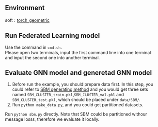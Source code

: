 ## Environment

soft：[torch_geometric](https://pytorch-geometric.readthedocs.io/en/latest/modules/nn.html)

## Run Federated Learning model
Use the command in `cmd.sh`.<br>
Please open two terminals, input the first command line into one terminal and input the second one into another terminal.

## Evaluate GNN model and generetad GNN model

1. Before run the example, you should prepare data first. In this step, you could refer to [SBM generating method](https://github.com/graphdeeplearning/benchmarking-gnns/tree/master/data/SBMs) and you would get three sets named `SBM_CLUSTER_train.pkl`,`SBM_CLUSTER_val.pkl` and `SBM_CLUSTER_test.pkl`, which should be placed under `data/SBM/`.
2. Run `python make_data.py`, and you could get partitioned datasets.

Run `python sbm.py` directly. Note that SBM could be partitioned withour message losss, therefore we evaluate it locally.
